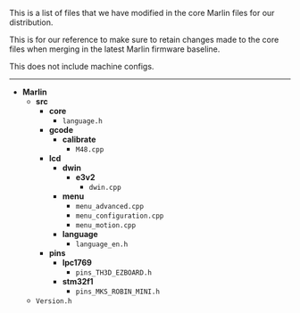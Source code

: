 This is a list of files that we have modified in the core Marlin files for our distribution.

This is for our reference to make sure to retain changes made to the core files when merging in the latest Marlin firmware baseline.

This does not include machine configs.

----------


- **Marlin**
	- **src**
		- **core**
			- `language.h`
		- **gcode**
			- **calibrate**
				- `M48.cpp`
		- **lcd**
			- **dwin**
				- **e3v2**
					- `dwin.cpp`
			- **menu**
				- `menu_advanced.cpp`
				- `menu_configuration.cpp`
				- `menu_motion.cpp`
			- **language**
				- `language_en.h`
		- **pins**
			- **lpc1769**
				- `pins_TH3D_EZBOARD.h`
			- **stm32f1**
				- `pins_MKS_ROBIN_MINI.h`
	- `Version.h`